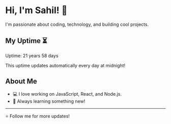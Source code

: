 # Hi, I'm Sahil! 👋

I'm passionate about coding, technology, and building cool projects.

## My Uptime ⏳
Uptime: 21 years 58 days

This uptime updates automatically every day at midnight!

## About Me
- 💻 I love working on JavaScript, React, and Node.js.
- 🎯 Always learning something new!

---

⭐️ Follow me for more updates!
